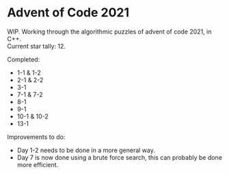 # Advent of Code 2021
WIP. Working through the algorithmic puzzles of advent of code 2021, in C++.  
Current star tally: 12.

Completed:
- 1-1 & 1-2
- 2-1 & 2-2
- 3-1
- 7-1 & 7-2
- 8-1
- 9-1
- 10-1 & 10-2
- 13-1

Improvements to do:

- Day 1-2 needs to be done in a more general way.
- Day 7 is now done using a brute force search, this can probably be done more efficient.
